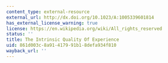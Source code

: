 ```yaml
---
content_type: external-resource
external_url: http://dx.doi.org/10.1023/A:1005339601814
has_external_license_warning: true
license: https://en.wikipedia.org/wiki/All_rights_reserved
status: ''
title: The Intrinsic Quality Of Experience
uid: 861d003c-8a91-4179-91b1-8defa934f810
wayback_url: ''
---
```

